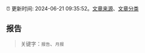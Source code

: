 :alarm_clock: 更新时间: 2024-06-21 09:35:52。[文章来源](/README.md)、[文章分类](/TAGS.md)

## 报告


> 关键字：`报告`、`月报`



